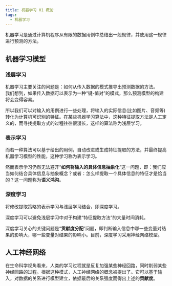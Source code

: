 ```yaml
---
title: 机器学习 01 概论
tags: 
  - 机器学习
---
```


机器学习是通过计算机程序从有限的数据用例中总结出一般规律，并使用这一规律进行预测的方法。  

## 机器学习模型

### 浅层学习

机器学习主要关注的问题是：如何从传入数据的模式推导出预测数据的方法。  
我们想到，如果传入数据可以表示为一种“键-值对”的模式，那么预测模型的构建将会变得容易。  

所以我们可以对输入的用例进行一些处理，将输入的实际信息(比如图片、音频等)转化为计算机可识别的特征。在某些机器学习算法中，这种特征提取方法是人工定义的，而寻找提取方式的过程往往很漫长，这样的算法称为浅层学习。

### 表示学习

而若一种算法可以基于给出的用例，自动改进或生成特征提取的方法，并最终提高机器学习模型的性能，这种学习称为表示学习。

然而表示学习仍然无法避开“**如何将输入的具体信息抽象化**”这一问题，即：我们应当如何结合具体信息与抽象概念？或者：怎么样提取一个具体信息的特征才是恰当的？这一问题称为**语义鸿沟**。

### 深度学习

将修改提取策略的表示学习与浅层学习结合，即深度学习。

深度学习可以避免浅层学习中对于构建“特征提取方法”的大量时间消耗。

深度学习关心的关键问题是“**贡献度分配**”问题，即判断输入信息中哪一些变量对结果的影响大，哪一些变量对结果的影响小。目前，深度学习采用神经网络模型。

## 人工神经网络

在生命科学视角看来，人类的学习过程就是反复加强某些神经回路，同时削弱某些神经回路的过程。根据这种模式，人工神经网络的概念被提出了。它可以基于输入，对数据的关系进行模型建立，依据最后的关系强度而得出上述的**贡献度**。
